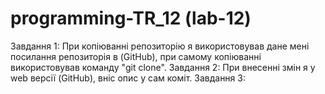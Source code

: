 # programming-TR_12 (lab-12)
Завдання 1: При копіюванні репозиторію я використовував дане мені посилання репозиторія в (GitHub), при самому копіюванні використовував команду "git clone".
Завдання 2: При внесенні змін я у web версії (GitHub), вніс опис у сам коміт.
Завдання 3: 
